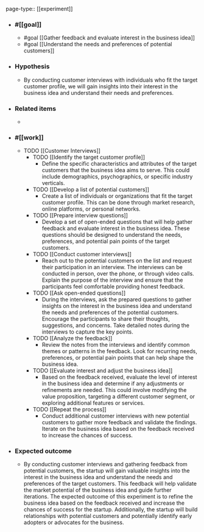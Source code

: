 page-type:: [[experiment]]



  - ### #[[goal]]
    - #goal [[Gather feedback and evaluate interest in the business idea]]
    - #goal [[Understand the needs and preferences of potential customers]]
  - ### Hypothesis
    - By conducting customer interviews with individuals who fit the target customer profile, we will gain insights into their interest in the business idea and understand their needs and preferences.
  - ### Related items
    - 
  - ### #[[work]]
    - TODO [[Customer Interviews]]
      - TODO [[Identify the target customer profile]]
        - Define the specific characteristics and attributes of the target customers that the business idea aims to serve. This could include demographics, psychographics, or specific industry verticals.
      - TODO [[Develop a list of potential customers]]
        - Create a list of individuals or organizations that fit the target customer profile. This can be done through market research, online platforms, or personal networks.
      - TODO [[Prepare interview questions]]
        - Develop a set of open-ended questions that will help gather feedback and evaluate interest in the business idea. These questions should be designed to understand the needs, preferences, and potential pain points of the target customers.
      - TODO [[Conduct customer interviews]]
        - Reach out to the potential customers on the list and request their participation in an interview. The interviews can be conducted in person, over the phone, or through video calls. Explain the purpose of the interview and ensure that the participants feel comfortable providing honest feedback.
      - TODO [[Ask open-ended questions]]
        - During the interviews, ask the prepared questions to gather insights on the interest in the business idea and understand the needs and preferences of the potential customers. Encourage the participants to share their thoughts, suggestions, and concerns. Take detailed notes during the interviews to capture the key points.
      - TODO [[Analyze the feedback]]
        - Review the notes from the interviews and identify common themes or patterns in the feedback. Look for recurring needs, preferences, or potential pain points that can help shape the business idea.
      - TODO [[Evaluate interest and adjust the business idea]]
        - Based on the feedback received, evaluate the level of interest in the business idea and determine if any adjustments or refinements are needed. This could involve modifying the value proposition, targeting a different customer segment, or exploring additional features or services.
      - TODO [[Repeat the process]]
        - Conduct additional customer interviews with new potential customers to gather more feedback and validate the findings. Iterate on the business idea based on the feedback received to increase the chances of success.
  - ### Expected outcome
    - By conducting customer interviews and gathering feedback from potential customers, the startup will gain valuable insights into the interest in the business idea and understand the needs and preferences of the target customers. This feedback will help validate the market potential of the business idea and guide further iterations. The expected outcome of this experiment is to refine the business idea based on the feedback received and increase the chances of success for the startup. Additionally, the startup will build relationships with potential customers and potentially identify early adopters or advocates for the business.

